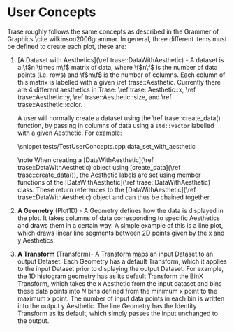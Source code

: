 # User Concepts

Trase roughly follows the same concepts as described in the Grammer of Graphics 
\cite wilkinson2006grammar. In general, three different items must be defined to 
create each plot, these are:

1. [A Dataset with Aesthetics](\ref trase::DataWithAesthetic) - A dataset is a 
   \f$n \times m\f$ matrix of data, where \f$n\f$ is the number of data points 
   (i.e. rows) and \f$m\f$ is the number of columns. Each column of this matrix 
   is labelled with a given \ref trase::Aesthetic. Currently there are 4 
   different aesthetics in Trase: \ref trase::Aesthetic::x, \ref 
   trase::Aesthetic::y, \ref trase::Aesthetic::size, and \ref
   trase::Aesthetic::color. 
   
   A user will normally create a dataset using the \ref trase::create_data() 
   function, by passing in columns of data using a `std::vector` labelled with a 
   given Aesthetic. For example:

   \snippet tests/TestUserConcepts.cpp data_set_with_aesthetic

   \note When creating a [DataWithAesthetic](\ref trase::DataWithAesthetic) 
   object using [create_data](\ref trase::create_data()), the Aesthetic labels 
   are set using member functions of the [DataWithAesthetic](\ref 
   trase::DataWithAesthetic) class. These return references to the 
   [DataWithAesthetic](\ref trase::DataWithAesthetic) object and can thus be 
   chained together.

2. **A Geometry** (Plot1D) - A Geometry defines how the data is displayed in the 
   plot. It takes columns of data corresponding to specific Aesthetics and draws 
   them in a certain way. A simple example of this is a line plot, which draws 
   linear line segments between 2D points given by the x and y Aesthetics.
3. **A Transform** (Transform)- A Transform maps an input Dataset to an output 
   Dataset. Each Geometry has a default Transform, which it applies to the input 
   Dataset prior to displaying the output Dataset. For example, the 1D histogram 
   geometry has as its default Transform the BinX Transform, which takes the x 
   Aesthetic from the input dataset and bins these data points into $N$ bins 
   defined from the minimum x point to the maximum x point. The number of input 
   data points in each bin is written into the output y Aesthetic. The line 
   Geometry has the Identity Transform as its default, which simply passes the 
   input unchanged to the output.
